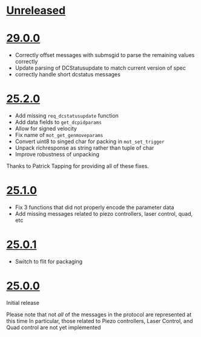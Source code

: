 # [Unreleased]

# [29.0.0]

- Correctly offset messages with submsgid to parse the remaining values correctly
- Update parsing of DCStatusupdate to match current version of spec
- correctly handle short dcstatus messages

# [25.2.0]

- Add missing `req_dcstatusupdate` function
- Add data fields to `get_dcpidparams`
- Allow for signed velocity
- Fix name of `mot_get_genmoveparams`
- Convert uint8 to singed char for packing in `mot_set_trigger`
- Unpack richresponse as string rather than tuple of char
- Improve robustness of unpacking

Thanks to Patrick Tapping for providing all of these fixes.

# [25.1.0]

- Fix 3 functions that did not properly encode the parameter data
- Add missing messages related to piezo controllers, laser control, quad, etc

# [25.0.1]

- Switch to flit for packaging

# [25.0.0]

Initial release

Please note that not _all_ of the messages in the protocol are represented at this time
In particular, those related to Piezo controllers, Laser Control, and Quad control are not yet implemented


[Unreleased]: https://gitlab.com/yaq/thorlabs-apt-protocol/-/compare/v29.0.0...main
[29.0.0]: https://gitlab.com/yaq/thorlabs-apt-protocol/-/compare/v25.2.0...v29.0.0
[25.2.0]: https://gitlab.com/yaq/thorlabs-apt-protocol/-/compare/v25.1.0...v25.2.0
[25.1.0]: https://gitlab.com/yaq/thorlabs-apt-protocol/-/compare/v25.0.1...v25.1.0
[25.0.1]: https://gitlab.com/yaq/thorlabs-apt-protocol/-/compare/v25.0.0...v25.0.1
[25.0.0]: https://gitlab.com/yaq/thorlabs-apt-protocol/-/tags/v25.0.0
